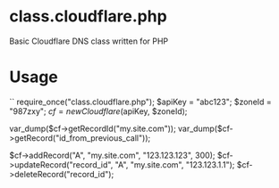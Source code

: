 # class.cloudflare.php
Basic Cloudflare DNS class written for PHP
# Usage
``
require_once("class.cloudflare.php");
$apiKey = "abc123";
$zoneId = "987zxy";
$cf = new Cloudflare($apiKey, $zoneId);

var_dump($cf->getRecordId("my.site.com"));
var_dump($cf->getRecord("id_from_previous_call"));

$cf->addRecord("A", "my.site.com", "123.123.123", 300);
$cf->updateRecord("record_id", "A", "my.site.com", "123.123.1.1");
$cf->deleteRecord("record_id");
```
